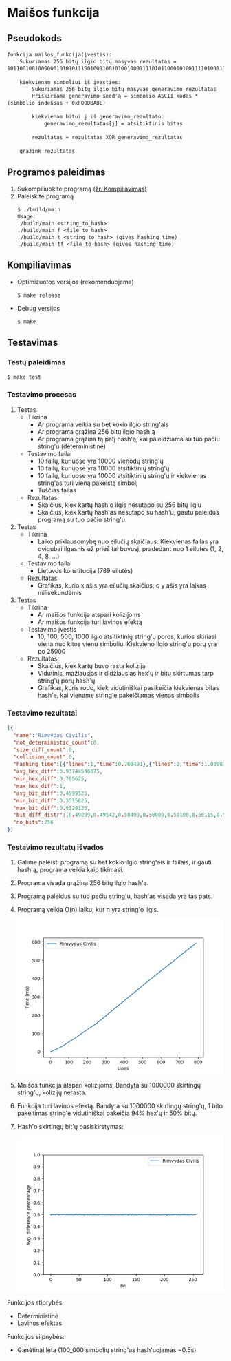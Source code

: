 # Maišos funkcija
## Pseudokods
```
funkcija maišos_funkcija(įvestis):
    Sukuriamas 256 bitų ilgio bitų masyvas rezultatas = 1011001001000000101010111001001100101001000111101011000101001111010011111101010110110101010100010110110111001001101111000000111001111111110011000110001011100110000100111110010001111110001010001110110101010100101100011010010101011111100101101101001100010000

    kiekvienam simboliui iš įvesties:
        Sukuriamas 256 bitų ilgio bitų masyvas generavimo_rezultatas
        Priskiriama generavimo seed'ą = simbolio ASCII kodas * (simbolio indeksas + 0xFOODBABE)

        kiekvienam bitui j iš generavimo_rezultato:
            generavimo_rezultatas[j] = atsitiktinis bitas

        rezultatas = rezultatas XOR generavimo_rezultatas

    gražink rezultatas
```
## Programos paleidimas
1. Sukompiliuokite programą [(žr. Kompiliavimas)](#kompiliavimas)
2. Paleiskite programą
    ```
    $ ./build/main
    Usage:
    ./build/main <string_to_hash>
    ./build/main f <file_to_hash>
    ./build/main t <string_to_hash> (gives hashing time)
    ./build/main tf <file_to_hash> (gives hashing time)
    ```
## Kompiliavimas
- Optimizuotos versijos (rekomenduojama)
    ```
    $ make release
    ```
- Debug versijos
    ```
    $ make
    ```
## Testavimas
### Testų paleidimas
```
$ make test
```
### Testavimo procesas
1. Testas
    - Tikrina
      - Ar programa veikia su bet kokio ilgio string'ais
      - Ar programa grąžina 256 bitų ilgio hash'ą
      - Ar programa grąžina tą patį hash'ą, kai paleidžiama su tuo pačiu string'u (deterministinė)
    - Testavimo failai
      - 10 failų, kuriuose yra 10000 vienodų string'ų
      - 10 failų, kuriuose yra 10000 atsitiktinių string'ų
      - 10 failų, kuriuose yra 10000 atsitiktinių string'ų ir kiekvienas string'as turi vieną pakeistą simbolį
      - Tuščias failas
    - Rezultatas
      - Skaičius, kiek kartų hash'o ilgis nesutapo su 256 bitų ilgiu
      - Skaičius, kiek kartų hash'as nesutapo su hash'u, gautu paleidus programą su tuo pačiu string'u
2. Testas
    - Tikrina
      - Laiko priklausomybę nuo eilučių skaičiaus. Kiekvienas failas yra dvigubai ilgesnis už prieš tai buvusį, pradedant nuo 1 eilutės (1, 2, 4, 8, ...)
    - Testavimo failai
      - Lietuvos konstitucija (789 eilutės)
    - Rezultatas
      - Grafikas, kurio x ašis yra eilučių skaičius, o y ašis yra laikas milisekundėmis
3. Testas
    - Tikrina
      - Ar maišos funkcija atspari kolizijoms
      - Ar maišos funkcija turi lavinos efektą
    - Testavimo įvestis
      - 10, 100, 500, 1000 ilgio atsitiktinių string'ų poros, kurios skiriasi viena nuo kitos vienu simboliu. Kiekvieno ilgio string'ų porų yra po 25000
    - Rezultatas
      - Skaičius, kiek kartų buvo rasta kolizija
      - Vidutinis, mažiausias ir didžiausias hex'ų ir bitų skirtumas tarp string'ų porų hash'ų
      - Grafikas, kuris rodo, kiek vidutiniškai pasikeičia kiekvienas bitas hash'e, kai viename string'e pakeičiamas vienas simbolis

### Testavimo rezultatai
```json
[{
  "name":"Rimvydas Civilis",
  "not_deterministic_count":0,
  "size_diff_count":0,
  "collision_count":0,
  "hashing_time":[{"lines":1,"time":0.769491},{"lines":2,"time":1.0308778},{"lines":4,"time":1.6383412},{"lines":8,"time":2.8493539999999995},{"lines":16,"time":7.812054000000001},{"lines":32,"time":14.444640000000001},{"lines":64,"time":29.75768},{"lines":128,"time":71.40061999999999},{"lines":256,"time":159.45337999999998},{"lines":512,"time":371.11600000000004},{"lines":789,"time":592.8882}],
  "avg_hex_diff":0.93744546875,
  "min_hex_diff":0.765625,
  "max_hex_diff":1,
  "avg_bit_diff":0.4999525,
  "min_bit_diff":0.3515625,
  "max_bit_diff":0.6328125,
  "bit_diff_distr":[0.49899,0.49542,0.50409,0.50006,0.50108,0.50115,0.50031,0.50071,0.50085,0.4987,0.50256,0.5026,0.50231,0.50103,0.49698,0.50101,0.49916,0.50129,0.50188,0.50122,0.50074,0.50002,0.5028,0.50275,0.50246,0.49897,0.50053,0.49932,0.50034,0.49965,0.50257,0.49801,0.49876,0.50001,0.49917,0.50197,0.4998,0.50071,0.49926,0.49987,0.49963,0.4977,0.49821,0.50414,0.5004,0.50123,0.5017,0.49921,0.4985,0.49954,0.49893,0.5033,0.49945,0.50101,0.5005,0.49996,0.49916,0.49933,0.5019,0.4956,0.4979,0.50084,0.50014,0.50011,0.50024,0.49948,0.50003,0.49862,0.49648,0.49967,0.50044,0.50168,0.50062,0.49793,0.50023,0.4993,0.50157,0.49682,0.50145,0.50229,0.49902,0.49957,0.50065,0.4973,0.4997,0.49844,0.50184,0.5015,0.49962,0.49944,0.50142,0.50418,0.49964,0.49987,0.50078,0.50186,0.49846,0.49867,0.50028,0.49879,0.5011,0.49968,0.49899,0.50256,0.4997,0.49626,0.50099,0.49967,0.49981,0.49994,0.49937,0.50061,0.49802,0.49878,0.50072,0.50017,0.49895,0.50158,0.49804,0.49877,0.49945,0.501,0.49992,0.50055,0.49924,0.49689,0.50188,0.50149,0.49705,0.50141,0.50066,0.50192,0.49914,0.50218,0.49915,0.49896,0.49738,0.50126,0.49794,0.50299,0.50008,0.49895,0.49897,0.49928,0.50305,0.50158,0.49847,0.4986,0.49885,0.50268,0.49963,0.49676,0.49858,0.49904,0.50331,0.50277,0.498,0.49805,0.49978,0.50272,0.5015,0.49843,0.49968,0.50103,0.49884,0.49964,0.50067,0.5017,0.50076,0.49921,0.50078,0.50162,0.50045,0.49866,0.49942,0.50291,0.49807,0.4992,0.49761,0.49992,0.50238,0.49904,0.50125,0.49866,0.50034,0.49854,0.49827,0.49808,0.4997,0.50003,0.50061,0.49842,0.49919,0.49838,0.50013,0.49748,0.49758,0.50178,0.49974,0.49811,0.50079,0.49994,0.50188,0.49846,0.49947,0.49375,0.49998,0.50098,0.50323,0.49528,0.4959,0.49888,0.50231,0.4998,0.498,0.5033,0.49797,0.50286,0.49973,0.50266,0.50158,0.49942,0.49855,0.50025,0.50017,0.50079,0.49836,0.49927,0.49709,0.50152,0.50048,0.49972,0.49951,0.50278,0.49779,0.50242,0.50084,0.49822,0.4996,0.49931,0.49823,0.50051,0.49954,0.49763,0.49868,0.49871,0.50124,0.50191,0.50083,0.50064,0.4977,0.49996,0.4997,0.4993,0.50401,0.4999],
  "no_bits":256
}]
```
### Testavimo rezultatų išvados
1. Galime paleisti programą su bet kokio ilgio string'ais ir failais, ir gauti hash'ą, programa veikia kaip tikimasi.
2. Programa visada grąžina 256 bitų ilgio hash'ą.
3. Programą paleidus su tuo pačiu string'u, hash'as visada yra tas pats.
4. Programą veikia O(n) laiku, kur n yra string'o ilgis.

    ![Maišos funkcijos laiko grafikas](/img/time.png)

5. Maišos funkcija atspari kolizijoms. Bandyta su 1000000 skirtingų string'ų, kolizijų nerasta.
6. Funkcija turi lavinos efektą. Bandyta su 1000000 skirtingų string'ų, 1 bito pakeitimas string'e vidutiniškai pakeičia 94% hex'ų ir 50% bitų.
7. Hash'o skirtingų bit'ų pasiskirstymas:

    ![Maišos funkcijos bitų pasiskirstymas](/img/bit_diff_dist.png)

Funkcijos stiprybės:
- Deterministinė
- Lavinos efektas

Funkcijos silpnybės:
- Ganėtinai lėta (100_000 simbolių string'as hash'uojamas ~0.5s)